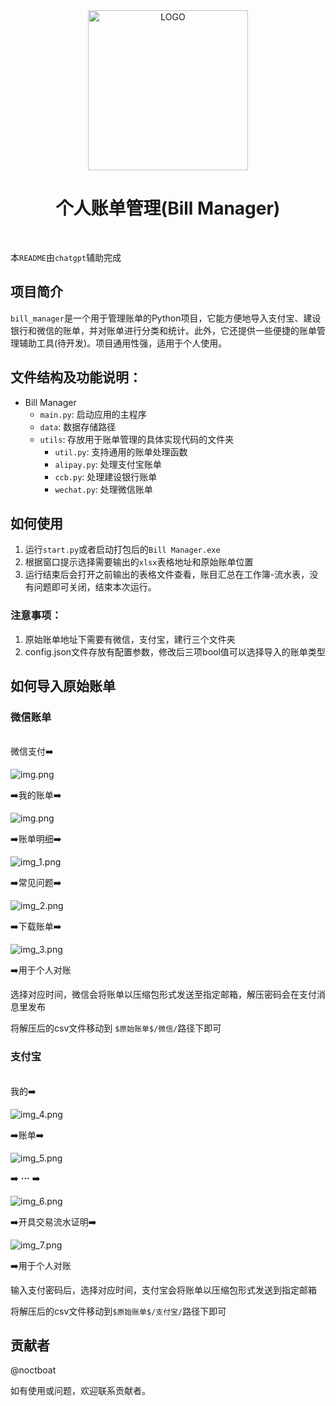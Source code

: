 <div align=center>
<img alt="LOGO" src=bill-manager/data/icon.svg  height="256" />

# 个人账单管理(Bill Manager)
<br>
</div>

本`README`由`chatgpt`辅助完成

## 项目简介

`bill_manager`是一个用于管理账单的Python项目，它能方便地导入支付宝、建设银行和微信的账单，并对账单进行分类和统计。此外，它还提供一些便捷的账单管理辅助工具(待开发)。项目通用性强，适用于个人使用。


## 文件结构及功能说明：

- Bill Manager
  - `main.py`: 启动应用的主程序
  - `data`: 数据存储路径
  - `utils`: 存放用于账单管理的具体实现代码的文件夹
    - `util.py`: 支持通用的账单处理函数
    - `alipay.py`: 处理支付宝账单
    - `ccb.py`: 处理建设银行账单
    - `wechat.py`: 处理微信账单



## 如何使用
1. 运行`start.py`或者启动打包后的`Bill Manager.exe`
2. 根据窗口提示选择需要输出的`xlsx`表格地址和原始账单位置
3. 运行结束后会打开之前输出的表格文件查看，账目汇总在工作簿-流水表，没有问题即可关闭，结束本次运行。

### 注意事项：

1. 原始账单地址下需要有微信，支付宝，建行三个文件夹
2. config.json文件存放有配置参数，修改后三项bool值可以选择导入的账单类型

## 如何导入原始账单
### 微信账单
<br>
微信支付➡️

![img.png](bill-manager/data/pictures/img.png)

➡️我的账单➡️

![img.png](bill-manager/data/pictures/img0.png)

➡️账单明细➡️

![img_1.png](bill-manager/data/pictures/img_1.png)

➡️常见问题➡️

![img_2.png](bill-manager/data/pictures/img_2.png)

➡️下载账单➡️

![img_3.png](bill-manager/data/pictures/img_3.png)

➡️用于个人对账

选择对应时间，微信会将账单以压缩包形式发送至指定邮箱，解压密码会在支付消息里发布

将解压后的csv文件移动到 `$原始账单$/微信/`路径下即可

### 支付宝
<br>
我的➡️

![img_4.png](bill-manager/data/pictures/img_4.png)

➡️账单➡️

![img_5.png](bill-manager/data/pictures/img_5.png)

➡️ **···** ➡️

![img_6.png](bill-manager/data/pictures/img_6.png)

➡️开具交易流水证明➡️

![img_7.png](bill-manager/data/pictures/img_7.png)

➡️用于个人对账

输入支付密码后，选择对应时间，支付宝会将账单以压缩包形式发送到指定邮箱

将解压后的csv文件移动到`$原始账单$/支付宝/`路径下即可

## 贡献者
@noctboat

如有使用或问题，欢迎联系贡献者。
